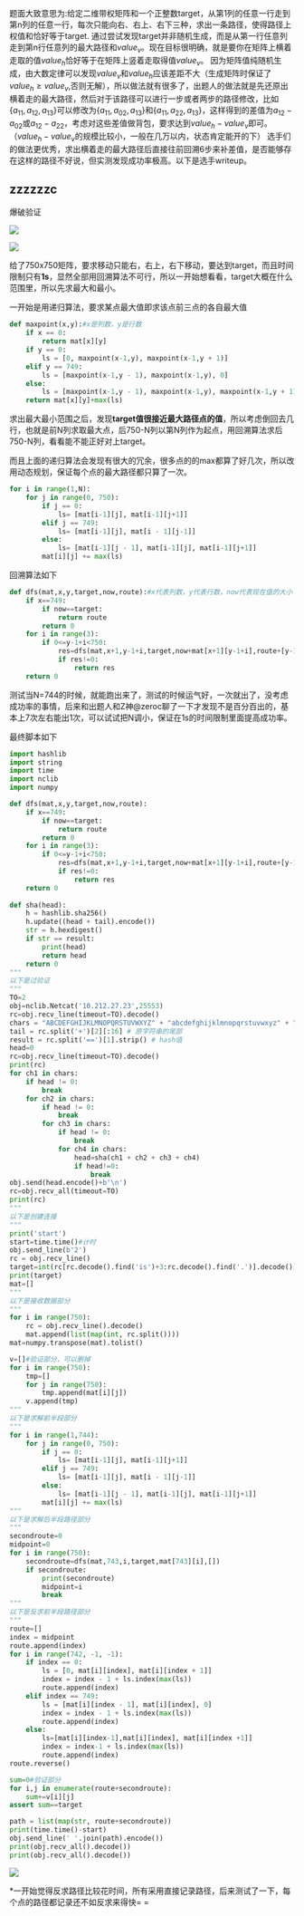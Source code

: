 题面大致意思为:给定二维带权矩阵和一个正整数target，从第1列的任意一行走到第n列的任意一行，每次只能向右、右上、右下三种，求出一条路径，使得路径上权值和恰好等于target.
通过尝试发现target并非随机生成，而是从第一行任意列走到第n行任意列的最大路径和$value_{v}$。现在目标很明确，就是要你在矩阵上横着走取的值$value_{h}$恰好等于在矩阵上竖着走取得值$value_{v}$。
因为矩阵值纯随机生成，由大数定律可以发现$value_{v}$和$value_{h}$应该差距不大（生成矩阵时保证了$value_h\geq value_v$,否则无解），所以做法就有很多了，出题人的做法就是先还原出横着走的最大路径，然后对于该路径可以进行一步或者两步的路径修改，比如$\{a_{11},a_{12},a_{13}\}$可以修改为$\{a_{11},a_{02},a_{13}\}$和$\{a_{11},a_{22},a_{13}\}$，这样得到的差值为$a_{12}-a_{02}$或$a_{12}-a_{22}$，考虑对这些差值做背包，要求达到$value_h-value_v$即可。（$value_h-value_v$的规模比较小，一般在几万以内，状态肯定能开的下）
选手们的做法更优秀，求出横着走的最大路径后直接往前回溯6步来补差值，是否能够存在这样的路径不好说，但实测发现成功率极高。以下是选手writeup。
## zzzzzzc
爆破验证

![](<image/截屏2023-04-26 16.51.29_EhOvqiJ7Mc.png>)

![](<image/截屏2023-04-26 16.54.55_ryHbZLJT6k.png>)

给了750x750矩阵，要求移动只能右，右上，右下移动，要达到target，而且时间限制只有**1s**，显然全部用回溯算法不可行，所以一开始想看看，target大概在什么范围里，所以先求最大和最小。

一开始是用递归算法，要求某点最大值即求该点前三点的各自最大值

```python
def maxpoint(x,y):#x是列数，y是行数
    if x == 0:
        return mat[x][y]
    if y == 0:
        ls = [0, maxpoint(x-1,y), maxpoint(x-1,y + 1)]
    elif y == 749:
        ls = [maxpoint(x-1,y - 1), maxpoint(x-1,y), 0]
    else:
        ls = [maxpoint(x-1,y - 1), maxpoint(x-1,y), maxpoint(x-1,y + 1)]
    return mat[x][y]+max(ls)
```

求出最大最小范围之后，发现**target值很接近最大路径点的值**，所以考虑倒回去几行，也就是前N列求取最大点，后750-N列以第N列作为起点，用回溯算法求后750-N列，看看能不能正好对上target。

而且上面的递归算法会发现有很大的冗余，很多点的的max都算了好几次，所以改用动态规划，保证每个点的最大路径都只算了一次。

```python
for i in range(1,N):
    for j in range(0, 750):
        if j == 0:
            ls= [mat[i-1][j], mat[i-1][j+1]]
        elif j == 749:
            ls= [mat[i-1][j], mat[i - 1][j-1]]
        else:
            ls= [mat[i-1][j - 1], mat[i-1][j], mat[i-1][j+1]]
        mat[i][j] += max(ls)
```

回溯算法如下

```python
def dfs(mat,x,y,target,now,route):#x代表列数，y代表行数，now代表现在值的大小
    if x==749:
        if now==target:
            return route
        return 0
    for i in range(3):
        if 0<=y-1+i<750:
            res=dfs(mat,x+1,y-1+i,target,now+mat[x+1][y-1+i],route+[y-1+i])
            if res!=0:
                return res
    return 0

```

测试当N=744的时候，就能跑出来了，测试的时候运气好，一次就出了，没考虑成功率的事情，后来和出题人和Z神@zeroc聊了一下才发现不是百分百出的，基本上7次左右能出1次，可以试试把N调小，保证在1s的时间限制里面提高成功率。

最终脚本如下

```python
import hashlib
import string
import time
import nclib
import numpy

def dfs(mat,x,y,target,now,route):
    if x==749:
        if now==target:
            return route
        return 0
    for i in range(3):
        if 0<=y-1+i<750:
            res=dfs(mat,x+1,y-1+i,target,now+mat[x+1][y-1+i],route+[y-1+i])
            if res!=0:
                return res
    return 0
    
def sha(head):
    h = hashlib.sha256()
    h.update((head + tail).encode())
    str = h.hexdigest()
    if str == result:
        print(head)
        return head
    return 0
"""
以下是过验证
"""
TO=2
obj=nclib.Netcat('10.212.27.23',25553)
rc=obj.recv_line(timeout=TO).decode()
chars = "ABCDEFGHIJKLMNOPQRSTUVWXYZ" + "abcdefghijklmnopqrstuvwxyz" + "0123456789" # A-Z a-z 0-9
tail = rc.split('+')[2][:16] # 原字符串的尾部
result = rc.split('==')[1].strip() # hash值
head=0
rc=obj.recv_line(timeout=TO).decode()
print(rc)
for ch1 in chars:
    if head != 0:
        break
    for ch2 in chars:
        if head != 0:
            break
        for ch3 in chars:
            if head != 0:
                break
            for ch4 in chars:
                head=sha(ch1 + ch2 + ch3 + ch4)
                if head!=0:
                    break
obj.send(head.encode()+b'\n')
rc=obj.recv_all(timeout=TO)
print(rc)
"""
以下是创建连接
"""
print('start')
start=time.time()#计时
obj.send_line(b'2')
rc = obj.recv_line()
target=int(rc[rc.decode().find('is')+3:rc.decode().find('.')].decode())
print(target)
mat=[]
"""
以下是接收数据部分
"""
for i in range(750):
    rc = obj.recv_line().decode()
    mat.append(list(map(int, rc.split())))
mat=numpy.transpose(mat).tolist()

v=[]#验证部分，可以删掉
for i in range(750):
    tmp=[]
    for j in range(750):
        tmp.append(mat[i][j])
    v.append(tmp)
"""
以下是求解前半段部分
"""
for i in range(1,744):
    for j in range(0, 750):
        if j == 0:
            ls= [mat[i-1][j], mat[i-1][j+1]]
        elif j == 749:
            ls= [mat[i-1][j], mat[i - 1][j-1]]
        else:
            ls= [mat[i-1][j - 1], mat[i-1][j], mat[i-1][j+1]]
        mat[i][j] += max(ls)
"""
以下是求解后半段路径部分
"""
secondroute=0
midpoint=0
for i in range(750):
    secondroute=dfs(mat,743,i,target,mat[743][i],[])
    if secondroute:
        print(secondroute)
        midpoint=i
        break
"""
以下是反求前半段路径部分
"""
route=[]
index = midpoint
route.append(index)
for i in range(742, -1, -1):
    if index == 0:
        ls = [0, mat[i][index], mat[i][index + 1]]
        index = index - 1 + ls.index(max(ls))
        route.append(index)
    elif index == 749:
        ls = [mat[i][index - 1], mat[i][index], 0]
        index = index - 1 + ls.index(max(ls))
        route.append(index)
    else:
        ls=[mat[i][index-1],mat[i][index], mat[i][index +1]]
        index = index-1 + ls.index(max(ls))
        route.append(index)
route.reverse()

sum=0#验证部分
for i,j in enumerate(route+secondroute):
    sum+=v[i][j]
assert sum==target

path = list(map(str, route+secondroute))
print(time.time()-start)
obj.send_line(' '.join(path).encode())
print(obj.recv_all().decode())
print(obj.recv_all().decode())

```

![](<image/截屏2023-04-26 17.23.23_y6slwYumAD.png>)

\*一开始觉得反求路径比较花时间，所有采用直接记录路径，后来测试了一下，每个点的路径都记录还不如反求来得快= =
